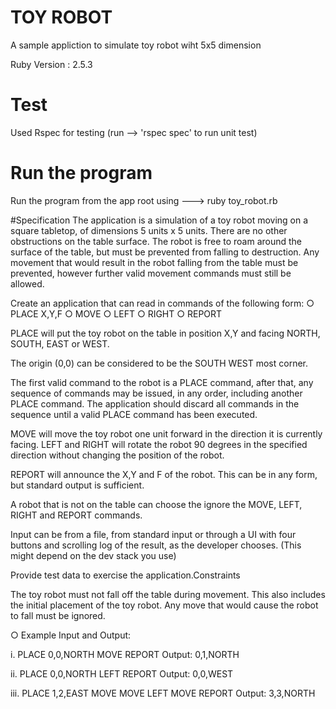 # TOY ROBOT

A sample appliction to simulate toy robot wiht 5x5 dimension

Ruby Version : 2.5.3

# Test
Used Rspec for testing (run --> 'rspec spec' to run unit test)

# Run the program
Run the program from the app root using 
--->  ruby toy_robot.rb

#Specification
The application is a simulation of a toy robot moving on a square tabletop, of
dimensions 5 units x 5 units.
There are no other obstructions on the table surface.
The robot is free to roam around the surface of the table, but must be prevented from
falling to destruction. Any movement that would result in the robot falling from the
table must be prevented, however further valid movement commands must still be
allowed.

Create an application that can read in commands of the following form:
○ PLACE X,Y,F
○ MOVE
○ LEFT
○ RIGHT
○ REPORT

PLACE will put the toy robot on the table in position X,Y and facing NORTH, SOUTH,
EAST or WEST.

The origin (0,0) can be considered to be the SOUTH WEST most corner.

The first valid command to the robot is a PLACE command, after that, any sequence
of commands may be issued, in any order, including another PLACE command. The
application should discard all commands in the sequence until a valid PLACE
command has been executed.

MOVE will move the toy robot one unit forward in the direction it is currently facing.
LEFT and RIGHT will rotate the robot 90 degrees in the specified direction without
changing the position of the robot.

REPORT will announce the X,Y and F of the robot. This can be in any form, but
standard output is sufficient.

A robot that is not on the table can choose the ignore the MOVE, LEFT, RIGHT and
REPORT commands.

Input can be from a file, from standard input or through a UI with four buttons and
scrolling log of the result, as the developer chooses. (This might depend on the dev
stack you use)

Provide test data to exercise the application.Constraints

The toy robot must not fall off the table during movement. This also includes the initial
placement of the toy robot.
Any move that would cause the robot to fall must be ignored.

○ Example Input and Output:

i.
PLACE 0,0,NORTH
MOVE
REPORT
Output: 0,1,NORTH

ii.
PLACE 0,0,NORTH
LEFT
REPORT
Output: 0,0,WEST

iii.
PLACE 1,2,EAST
MOVE
MOVE
LEFT
MOVE
REPORT
Output: 3,3,NORTH